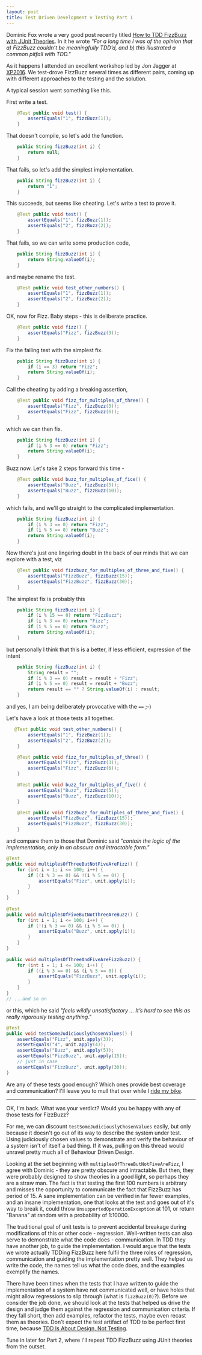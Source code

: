 ```yaml
---
layout: post
title: Test Driven Development v Testing Part 1
---
```


Dominic Fox wrote a very good post recently titled [How to TDD FizzBuzz with JUnit Theories](https://opencredo.com/tdd-fizzbuzz-junit-theories/). In it he wrote *"For a long time I was of the opinion that a) FizzBuzz couldn’t be meaningfully TDD’d, and b) this illustrated a common pitfall with TDD."*


As it happens I attended an excellent workshop led by Jon Jagger at [XP2016](http://xp2016.org/cfp/Agenda.html#PC5T). We test-drove FizzBuzz several times as different pairs, coming up with different approaches to the testing and the solution.

A typical session went something like this.

First write a test.

```java
    @Test public void test() {
        assertEquals("1", fizzBuzz(1));
    }
```

That doesn't compile, so let's add the function.

```java
    public String fizzBuzz(int i) {
        return null;
    }
```

That fails, so let's add the simplest implementation.

```java
    public String fizzBuzz(int i) {
        return "1";
    }
```

This succeeds, but seems like cheating. Let's write a test to prove it.

```java
    @Test public void test() {
        assertEquals("1", fizzBuzz(1));
        assertEquals("2", fizzBuzz(2));
    }
```

That fails, so we can write some production code,

```java
    public String fizzBuzz(int i) {
        return String.valueOf(i);
    }
```
and maybe rename the test.

```java
    @Test public void test_other_numbers() {
        assertEquals("1", fizzBuzz(1));
        assertEquals("2", fizzBuzz(2));
    }
```

OK, now for Fizz. Baby steps - this is deliberate practice.

```java
    @Test public void fizz() {
        assertEquals("Fizz", fizzBuzz(3));
    }
```

Fix the failing test with the simplest fix.

```java
    public String fizzBuzz(int i) {
        if (i == 3) return "Fizz";
        return String.valueOf(i);
    }
```

Call the cheating by adding a breaking assertion,

```java
    @Test public void fizz_for_multiples_of_three() {
        assertEquals("Fizz", fizzBuzz(3));
        assertEquals("Fizz", fizzBuzz(6));
    }
```

which we can then fix.

```java
    public String fizzBuzz(int i) {
        if (i % 3 == 0) return "Fizz";
        return String.valueOf(i);
    }
```

Buzz now. Let's take 2 steps forward this time - 

```java
    @Test public void buzz_for_multiples_of_fice() {
        assertEquals("Buzz", fizzBuzz(5));
        assertEquals("Buzz", fizzBuzz(10));
    }
```

which fails, and we'll go straight to the complicated implementation. 

```java
    public String fizzBuzz(int i) {
        if (i % 3 == 0) return "Fizz";
        if (i % 5 == 0) return "Buzz";
        return String.valueOf(i);
    }
```

Now there's just one lingering doubt in the back of our minds that we can explore with a test, viz

```java
    @Test public void fizzbuzz_for_multiples_of_three_and_five() {
        assertEquals("FizzBuzz", fizzBuzz(15));
        assertEquals("FizzBuzz", fizzBuzz(30));
    }
```

The simplest fix is probably this

```java
    public String fizzBuzz(int i) {
        if (i % 15 == 0) return "FizzBuzz";
        if (i % 3 == 0) return "Fizz";
        if (i % 5 == 0) return "Buzz";
        return String.valueOf(i);
    }
```

but personally I think that this is a better, if less efficient, expression of the intent

```java
    public String fizzBuzz(int i) {
        String result = "";
        if (i % 3 == 0) result = result + "Fizz";
        if (i % 5 == 0) result = result + "Buzz";
        return result == "" ? String.valueOf(i) : result;
    }
```

and yes, I am being deliberately provocative with the `==` ;-)

Let's have a look at those tests all together.

```java
   @Test public void test_other_numbers() {
        assertEquals("1", fizzBuzz(1));
        assertEquals("2", fizzBuzz(2));
    }

    @Test public void fizz_for_multiples_of_three() {
        assertEquals("Fizz", fizzBuzz(3));
        assertEquals("Fizz", fizzBuzz(6));
    }

    @Test public void buzz_for_multiples_of_five() {
        assertEquals("Buzz", fizzBuzz(5));
        assertEquals("Buzz", fizzBuzz(10));
    }

    @Test public void fizzbuzz_for_multiples_of_three_and_five() {
        assertEquals("FizzBuzz", fizzBuzz(15));
        assertEquals("FizzBuzz", fizzBuzz(30));
    }
```

and compare them to those that Dominic said *"contain the logic of the implementation, only in an obscure and intractable form."*

```java
@Test
public void multiplesOfThreeButNotFiveAreFizz() {
    for (int i = 1; i <= 100; i++) {
        if ((i % 3 == 0) && !(i % 5 == 0)) {
            assertEquals("Fizz", unit.apply(i));
        }
    }
}
 
@Test
public void multiplesOfFiveButNotThreeAreBuzz() {
    for (int i = 1; i <= 100; i++) {
        if (!(i % 3 == 0) && (i % 5 == 0)) {
            assertEquals("Buzz", unit.apply(i));
        }
    }
}
 
public void multiplesOfThreeAndFiveAreFizzBuzz() {
    for (int i = 1; i <= 100; i++) {
        if ((i % 3 == 0) && (i % 5 == 0)) {
            assertEquals("FizzBuzz", unit.apply(i));
        }
    }
} 
// ...and so on
```

or this, which he said *"feels wildly unsatisfactory ... It’s hard to see this as really rigorously testing anything."*

```java
@Test
public void testSomeJudiciouslyChosenValues() {
    assertEquals("Fizz", unit.apply(3));
    assertEquals("4", unit.apply(4));
    assertEquals("Buzz", unit.apply(5));
    assertEquals("FizzBuzz", unit.apply(15));
    // just in case
    assertEquals("FizzBuzz", unit.apply(30));
}
```

Are any of these tests good enough? Which ones provide best coverage and communication? I'll leave you to mull that over while I [ride my bike](https://www.strava.com/activities/831826153).

<hr />

OK, I'm back. What was your verdict? Would you be happy with any of those tests for FizzBuzz?

For me, we can discount `testSomeJudiciouslyChosenValues` easily, but only because it doesn't go out of its way to describe the system under test. Using judiciously chosen values to demonstrate and verify the behaviour of a system isn't of itself a bad thing. If it was, pulling on this thread would unravel pretty much all of Behaviour Driven Design.

Looking at the set beginning with `multiplesOfThreeButNotFiveAreFizz`, I agree with Dominic - they are pretty obscure and intractable. But then, they were probably designed to show theories in a good light, so perhaps they are a straw man. The fact is that testing the first 100 numbers is arbitrary and misses the opportunity to communicate the fact that FizzBuzz has period of 15. A sane implementation can be verified in far fewer examples, and an insane implementation, one that looks at the test and goes out of it's way to break it, could throw `UnsupportedOperationException` at 101, or return "Banana" at random with a probability of 1:10000.

The traditional goal of unit tests is to prevent accidental breakage during modifications of this or other code - regression. Well-written tests can also serve to demonstrate what the code does - communication. In TDD they have another job, to guide the implementation. I would argue that the tests we wrote actually TDDing FizzBuzz here fulfil the three roles of regression, communication and guiding the implementation pretty well. They helped us write the code, the names tell us what the code does, and the examples exemplify the names.

There have been times when the tests that I have written to guide the implementation of a system have not communicated well, or have holes that might allow regressions to slip through (what is `fizzBuzz(0)`?). Before we consider the job done, we should look at the tests that helped us drive the design and judge them against the regression and communication criteria. If they fall short, then add examples, refactor the tests, maybe even recast them as theories. Don't expect the test artifact of TDD to be perfect first time, because [TDD Is About Design, Not Testing](http://www.drdobbs.com/tdd-is-about-design-not-testing/229218691).

 
Tune in later for Part 2, where I'll repeat TDD FizzBuzz using JUnit theories from the outset.






